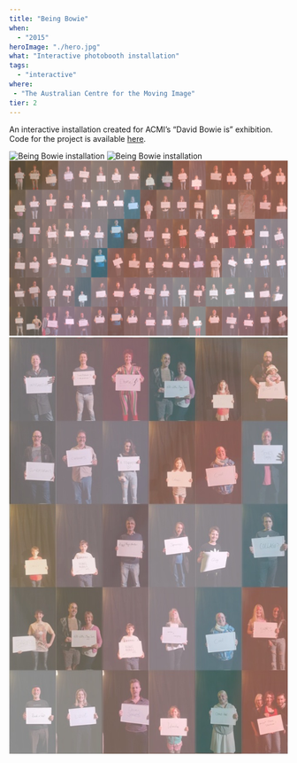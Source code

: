 ```yaml
---
title: "Being Bowie"
when: 
  - "2015"
heroImage: "./hero.jpg"
what: "Interactive photobooth installation"
tags: 
  - "interactive"
where:
 - "The Australian Centre for the Moving Image"
tier: 2
---
```


An interactive installation created for ACMI’s “David Bowie is” exhibition. Code for the project is available [here](https://github.com/zealtv/Bosaic).

![Being Bowie installation](./assets/Being-Bowie-Web.png)
![Being Bowie installation](./assets/bowie-bg.jpg)
![Being Bowie installation](./assets/bowie-detail01.jpg)
![Being Bowie installation](./assets/bowie-detail02.jpg)

